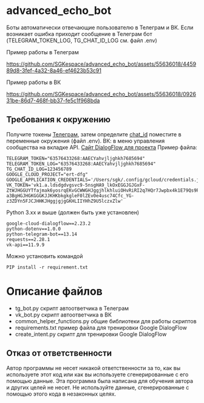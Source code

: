 # advanced_echo_bot
Боты автоматически отвечающие пользователю в Телеграм и ВК. Если возникает ошибка приходит сообщение в Телеграм бот (TELEGRAM_TOKEN_LOG, TG_CHAT_ID_LOG см. файл .env)

Пример работы в Телеграм 

https://github.com/SGKespace/advanced_echo_bot/assets/55636018/445989d8-3fef-4a32-8a46-ef4623b53c91



Пример работы в ВК

https://github.com/SGKespace/advanced_echo_bot/assets/55636018/092631be-86d7-468f-bb37-fe5c1f968bda


## Требования к окружению

Получите токены  [Телеграм](https://t.me/BotFather), затем определите [chat_id](https://t.me/messageinformationsbot)  поместите в переменные окружения (файл .env). ВК: в меню управления сообщества на вкладке API. [Сайт DialogFlow для проекта](https://dialogflow.cloud.google.com/#/login)
Пример файла:

```
TELEGRAM_TOKEN="63576433268:AAECYahvjljghkh7685694"
TELEGRAM_TOKEN_LOG="63576433268:AAECYahvjljghkh7685694"
TG_CHAT_ID_LOG=123456789
GOOGLE_CLOUD_PROJECT="ert-dfg"
GOOGLE_APPLICATION_CREDENTIALS='/Users/sgk/.config/gcloud/credentials.json'
VK_TOKEN='vk1.a.ldsdgdvgsvc9-5nsgHA9_lkOxEGGJGJGxF-ZtWJHGGUYTfajmak6yosrqEKvGCWWGHJggjhlkhluiOHvRiRI2q7HQr7Jwpbx4k1E79Qs9PKbBY-a3BgHGJHGKGGGKJJKHKbkgkgleF0lZEv0e4usc74Cfc_YG-z3ZDYn5FJCJHHKJHggjgjgGKHLIIYHhZ9U5lczxZlw'

``` 

Python 3.xx и выше (должен быть уже установлен)

``` 
google-cloud-dialogflow==2.23.2
python-dotenv==1.0.0
python-telegram-bot==13.14
requests==2.28.1
vk-api==11.9.9
``` 

Можно установить командой  
``` 
PIP install -r requirement.txt
```

# Описание файлов
- tg_bot.py скрипт автоответчика в Телеграм
- vk_bot.py скрипт автоответчика в ВК
- common_helper_functions.py общие библиотеки для работы скриптов
- requirements.txt пример файла для тренировки Google DialogFlow
- create_intent.py скрипт для тренировки Google DialogFlow

## Отказ от ответственности

Автор программы не несет никакой ответственности за то, как вы используете этот код или как вы используете сгенерированные с его помощью данные. Эта программа была написана для обучения автора и других целей не несет. Не используйте данные, сгенерированные с помощью этого кода в незаконных целях.
